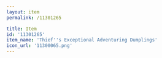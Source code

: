 ```yaml
---
layout: item
permalink: /11301265

title: Item
id: '11301265'
item_name: 'Thief''s Exceptional Adventuring Dumplings'
icon_url: '11300065.png'
---
```

